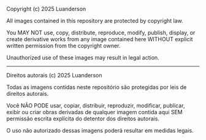 Copyright (c) 2025 Luanderson

All images contained in this repository are protected by copyright law.

You MAY NOT use, copy, distribute, reproduce, modify, publish, display, or create derivative works
from any image contained here WITHOUT explicit written permission from the copyright owner.

Unauthorized use of these images may result in legal action.

---

Direitos autorais (c) 2025 Luanderson

Todas as imagens contidas neste repositório são protegidas por leis de direitos autorais.

Você NÃO PODE usar, copiar, distribuir, reproduzir, modificar, publicar, exibir ou criar obras derivadas
de qualquer imagem contida aqui SEM permissão escrita explícita do detentor dos direitos autorais.

O uso não autorizado dessas imagens poderá resultar em medidas legais.
